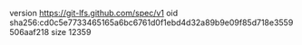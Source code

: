 version https://git-lfs.github.com/spec/v1
oid sha256:cd0c5e7733465165a6bc6761d0f1ebd4d32a89b9e09f85d718e3559506aaf218
size 12359
